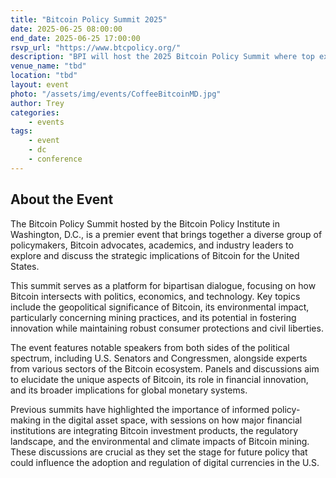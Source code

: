```yaml
---
title: "Bitcoin Policy Summit 2025"
date: 2025-06-25 08:00:00
end_date: 2025-06-25 17:00:00
rsvp_url: "https://www.btcpolicy.org/"
description: "BPI will host the 2025 Bitcoin Policy Summit where top executives, policymakers, and experts will set the course for American leadership in the digital age."
venue_name: "tbd"
location: "tbd"
layout: event
photo: "/assets/img/events/CoffeeBitcoinMD.jpg"
author: Trey
categories:
    - events
tags:
    - event
    - dc
    - conference
---
```


## About the Event
The Bitcoin Policy Summit hosted by the Bitcoin Policy Institute in Washington, D.C., is a premier event that brings together a diverse group of policymakers, Bitcoin advocates, academics, and industry leaders to explore and discuss the strategic implications of Bitcoin for the United States. 

This summit serves as a platform for bipartisan dialogue, focusing on how Bitcoin intersects with politics, economics, and technology. Key topics include the geopolitical significance of Bitcoin, its environmental impact, particularly concerning mining practices, and its potential in fostering innovation while maintaining robust consumer protections and civil liberties. 

The event features notable speakers from both sides of the political spectrum, including U.S. Senators and Congressmen, alongside experts from various sectors of the Bitcoin ecosystem. Panels and discussions aim to elucidate the unique aspects of Bitcoin, its role in financial innovation, and its broader implications for global monetary systems. 

Previous summits have highlighted the importance of informed policy-making in the digital asset space, with sessions on how major financial institutions are integrating Bitcoin investment products, the regulatory landscape, and the environmental and climate impacts of Bitcoin mining. These discussions are crucial as they set the stage for future policy that could influence the adoption and regulation of digital currencies in the U.S.